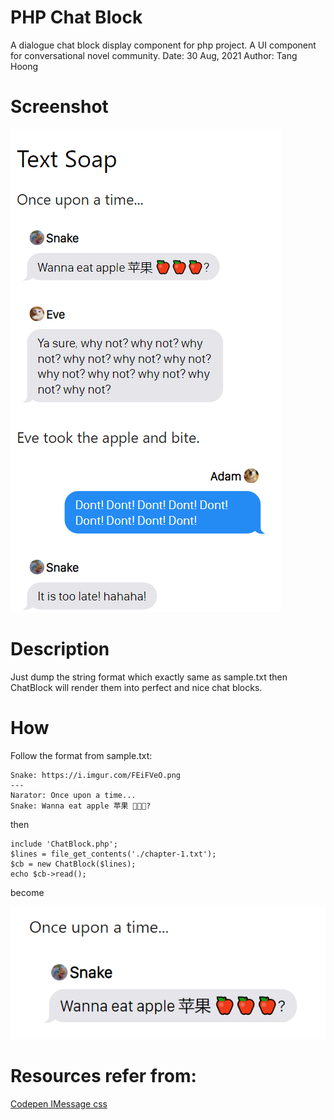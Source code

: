 # PHP Chat Block
A dialogue chat block display component for php project.
A UI component for conversational novel community.
Date: 30 Aug, 2021
Author: Tang Hoong

# Screenshot

![](sample-02.png "sample")

# Description
Just dump the string format which exactly same as sample.txt then ChatBlock will render them into perfect and nice chat blocks.

# How
Follow the format from sample.txt:
```
Snake: https://i.imgur.com/FEiFVeO.png
---
Narator: Once upon a time...
Snake: Wanna eat apple 苹果 🍎🍎🍎?
```
then
```
include 'ChatBlock.php';
$lines = file_get_contents('./chapter-1.txt');
$cb = new ChatBlock($lines);
echo $cb->read();
```
become

![](sample-01.png "sample")

# Resources refer from:

[Codepen IMessage css](https://codepen.io/AllThingsSmitty/pen/jommGQ?editors=1000)